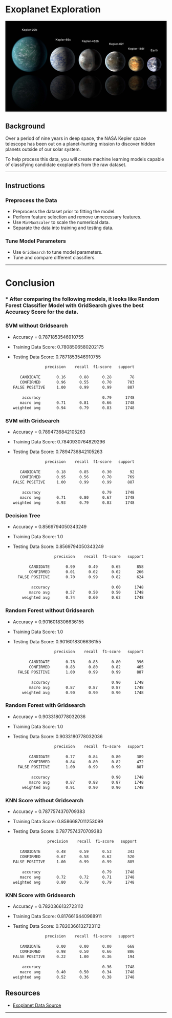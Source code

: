 # Exoplanet Exploration

![exoplanets.jpg](Images/exoplanets.jpg)

## Background

Over a period of nine years in deep space, the NASA Kepler space telescope has been out on a planet-hunting mission to discover hidden planets outside of our solar system.

To help process this data, you will create machine learning models capable of classifying candidate exoplanets from the raw dataset.

- - -

## Instructions

### Preprocess the Data

* Preprocess the dataset prior to fitting the model.
* Perform feature selection and remove unnecessary features.
* Use `MinMaxScaler` to scale the numerical data.
* Separate the data into training and testing data.

### Tune Model Parameters

* Use `GridSearch` to tune model parameters.
* Tune and compare different classifiers.

- - -


# Conclusion

### * After comparing the following models, it looks like Random Forest Classifier Model with GridSearch gives the best Accuracy Score for the data. 


### SVM without Gridsearch

* Accuracy = 0.7871853546910755
* Training Data Score: 0.7808506580202175
* Testing Data Score: 0.7871853546910755

                    precision    recall  f1-score   support

         CANDIDATE       0.16      0.88      0.28        78
         CONFIRMED       0.96      0.55      0.70       783
      FALSE POSITIVE     1.00      0.99      0.99       887

          accuracy                           0.79      1748
         macro avg       0.71      0.81      0.66      1748
      weighted avg       0.94      0.79      0.83      1748


### SVM with Gridsearch

* Accuracy = 0.7894736842105263
* Training Data Score: 0.7840930764829296
* Testing Data Score: 0.7894736842105263

                    precision    recall  f1-score   support

         CANDIDATE       0.18      0.85      0.30        92
         CONFIRMED       0.95      0.56      0.70       769
      FALSE POSITIVE     1.00      0.99      0.99       887

          accuracy                           0.79      1748
         macro avg       0.71      0.80      0.67      1748
      weighted avg       0.93      0.79      0.83      1748

### Decision Tree 

* Accuracy = 0.8569794050343249
* Training Data Score: 1.0
* Testing Data Score: 0.8569794050343249

                        precision    recall  f1-score   support

             CANDIDATE       0.99      0.49      0.65       858
             CONFIRMED       0.01      0.02      0.02       266
        FALSE POSITIVE       0.70      0.99      0.82       624

              accuracy                           0.60      1748
             macro avg       0.57      0.50      0.50      1748
          weighted avg       0.74      0.60      0.62      1748


### Random Forest without Gridsearch

* Accuracy = 0.9016018306636155
* Training Data Score: 1.0
* Testing Data Score: 0.9016018306636155

                        precision    recall  f1-score   support

             CANDIDATE       0.78      0.83      0.80       396
             CONFIRMED       0.83      0.80      0.82       465
        FALSE POSITIVE       1.00      0.99      0.99       887

              accuracy                           0.90      1748
             macro avg       0.87      0.87      0.87      1748
          weighted avg       0.90      0.90      0.90      1748

### Random Forest with Gridsearch

* Accuracy = 0.9033180778032036
* Training Data Score: 1.0
* Testing Data Score: 0.9033180778032036

                        precision    recall  f1-score   support

             CANDIDATE       0.77      0.84      0.80       389
             CONFIRMED       0.84      0.80      0.82       472
        FALSE POSITIVE       1.00      0.99      0.99       887

              accuracy                           0.90      1748
             macro avg       0.87      0.88      0.87      1748
          weighted avg       0.91      0.90      0.90      1748

  
### KNN Score without Gridsearch

* Accuracy = 0.7877574370709383
* Training Data Score: 0.8586687011253099
* Testing Data Score: 0.7877574370709383


                     precision    recall  f1-score   support

         CANDIDATE       0.48      0.59      0.53       343
         CONFIRMED       0.67      0.58      0.62       520
      FALSE POSITIVE     1.00      0.99      0.99       885

          accuracy                           0.79      1748
         macro avg       0.72      0.72      0.71      1748
      weighted avg       0.80      0.79      0.79      1748
  

### KNN Score with Gridsearch

* Accuracy = 0.7820366132723112
* Training Data Score: 0.8176616440968911
* Testing Data Score: 0.7820366132723112

                    precision    recall  f1-score   support

         CANDIDATE       0.00      0.00      0.00       668
         CONFIRMED       0.98      0.50      0.66       886
      FALSE POSITIVE     0.22      1.00      0.36       194

          accuracy                           0.36      1748
         macro avg       0.40      0.50      0.34      1748
      weighted avg       0.52      0.36      0.38      1748


## Resources

* [Exoplanet Data Source](https://www.kaggle.com/nasa/kepler-exoplanet-search-results)

- - -



































